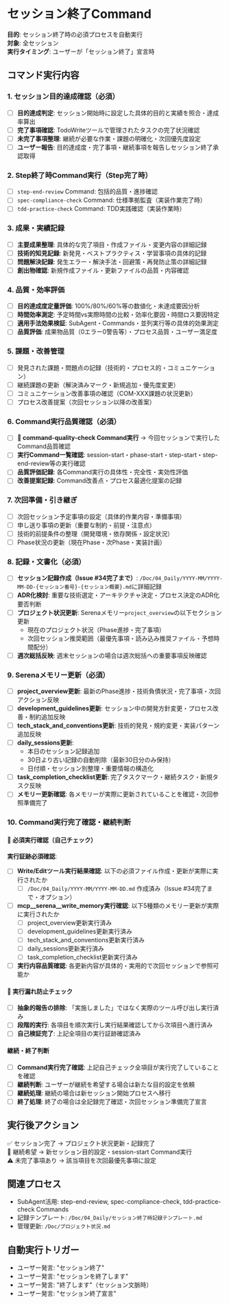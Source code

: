 # セッション終了Command

**目的**: セッション終了時の必須プロセスを自動実行  
**対象**: 全セッション  
**実行タイミング**: ユーザーが「セッション終了」宣言時

## コマンド実行内容

### 1. セッション目的達成確認（必須）
- [ ] **目的達成判定**: セッション開始時に設定した具体的目的と実績を照合・達成率算出
- [ ] **完了事項確認**: TodoWriteツールで管理されたタスクの完了状況確認
- [ ] **未完了事項整理**: 継続が必要な作業・課題の明確化・次回優先度設定
- [ ] **ユーザー報告**: 目的達成度・完了事項・継続事項を報告しセッション終了承認取得

### 2. Step終了時Command実行（Step完了時）
- [ ] `step-end-review` Command: 包括的品質・進捗確認
- [ ] `spec-compliance-check` Command: 仕様準拠監査（実装作業完了時）
- [ ] `tdd-practice-check` Command: TDD実践確認（実装作業時）

### 3. 成果・実績記録
- [ ] **主要成果整理**: 具体的な完了項目・作成ファイル・変更内容の詳細記録
- [ ] **技術的知見記録**: 新発見・ベストプラクティス・学習事項の具体的記録
- [ ] **問題解決記録**: 発生エラー・解決手法・回避策・再発防止策の詳細記録
- [ ] **創出物確認**: 新規作成ファイル・更新ファイルの品質・内容確認

### 4. 品質・効率評価
- [ ] **目的達成度定量評価**: 100%/80%/60%等の数値化・未達成要因分析
- [ ] **時間効率測定**: 予定時間vs実際時間の比較・効率化要因・時間ロス要因特定
- [ ] **適用手法効果検証**: SubAgent・Commands・並列実行等の具体的効果測定
- [ ] **品質評価**: 成果物品質（0エラー0警告等）・プロセス品質・ユーザー満足度

### 5. 課題・改善管理
- [ ] 発見された課題・問題点の記録（技術的・プロセス的・コミュニケーション）
- [ ] 継続課題の更新（解決済みマーク・新規追加・優先度変更）
- [ ] コミュニケーション改善事項の確認（COM-XXX課題の状況更新）
- [ ] プロセス改善提案（次回セッション以降の改善案）

### 6. Command実行品質確認（必須）
- [ ] **🔧 command-quality-check Command実行** → 今回セッションで実行したCommand品質確認
- [ ] **実行Command一覧確認**: session-start・phase-start・step-start・step-end-review等の実行確認
- [ ] **品質評価記録**: 各Command実行の具体性・完全性・実効性評価
- [ ] **改善提案記録**: Command改善点・プロセス最適化提案の記録

### 7. 次回準備・引き継ぎ
- [ ] 次回セッション予定事項の設定（具体的作業内容・準備事項）
- [ ] 申し送り事項の更新（重要な制約・前提・注意点）
- [ ] 技術的前提条件の整理（開発環境・依存関係・設定状況）
- [ ] Phase状況の更新（現在Phase・次Phase・実装計画）

### 8. 記録・文書化（必須）
- [ ] **セッション記録作成（Issue #34完了まで）**: `/Doc/04_Daily/YYYY-MM/YYYY-MM-DD-{セッション番号}-{セッション概要}.md`に詳細記録
- [ ] **ADR化検討**: 重要な技術選定・アーキテクチャ決定・プロセス決定のADR化要否判断
- [ ] **プロジェクト状況更新**: Serenaメモリー`project_overview`の以下セクション更新
  - 現在のプロジェクト状況（Phase進捗・完了事項）
  - 次回セッション推奨範囲（最優先事項・読み込み推奨ファイル・予想時間配分）
- [ ] **週次総括反映**: 週末セッションの場合は週次総括への重要事項反映確認

### 9. Serenaメモリー更新（必須）
- [ ] **project_overview更新**: 最新のPhase進捗・技術負債状況・完了事項・次回アクション反映
- [ ] **development_guidelines更新**: セッション中の開発方針変更・プロセス改善・制約追加反映
- [ ] **tech_stack_and_conventions更新**: 技術的発見・規約変更・実装パターン追加反映
- [ ] **daily_sessions更新**:
  - 本日のセッション記録追加
  - 30日より古い記録の自動削除（最新30日分のみ保持）
  - 日付順・セッション別整理・重要情報の構造化
- [ ] **task_completion_checklist更新**: 完了タスクマーク・継続タスク・新規タスク反映
- [ ] **メモリー更新確認**: 各メモリーが実際に更新されていることを確認・次回参照準備完了

### 10. Command実行完了確認・継続判断

#### 🔴 必須実行確認（自己チェック）
**実行証跡必須確認**:
- [ ] **Write/Editツール実行結果確認**: 以下の必須ファイル作成・更新が実際に実行されたか
  - [ ] `/Doc/04_Daily/YYYY-MM/YYYY-MM-DD.md` 作成済み（Issue #34完了まで・オプション）
- [ ] **mcp__serena__write_memory実行確認**: 以下5種類のメモリー更新が実際に実行されたか
  - [ ] project_overview更新実行済み
  - [ ] development_guidelines更新実行済み
  - [ ] tech_stack_and_conventions更新実行済み
  - [ ] daily_sessions更新実行済み
  - [ ] task_completion_checklist更新実行済み
- [ ] **実行内容品質確認**: 各更新内容が具体的・実用的で次回セッションで参照可能か

#### 🔴 実行漏れ防止チェック
- [ ] **抽象的報告の排除**: 「実施しました」ではなく実際のツール呼び出し実行済み
- [ ] **段階的実行**: 各項目を順次実行し実行結果確認してから次項目へ進行済み
- [ ] **自己検証完了**: 上記全項目の実行証跡確認済み

#### 継続・終了判断
- [ ] **Command実行完了確認**: 上記自己チェック全項目が実行完了していることを確認
- [ ] **継続判断**: ユーザーが継続を希望する場合は新たな目的設定を依頼
- [ ] **継続処理**: 継続の場合は新セッション開始プロセスへ移行
- [ ] **終了処理**: 終了の場合は全記録完了確認・次回セッション準備完了宣言

## 実行後アクション
✅ セッション完了 → プロジェクト状況更新・記録完了  
🔄 継続希望 → 新セッション目的設定・session-start Command実行  
⚠️ 未完了事項あり → 該当項目を次回最優先事項に設定

## 関連プロセス
- SubAgent活用: step-end-review, spec-compliance-check, tdd-practice-check Commands
- 記録テンプレート: `/Doc/04_Daily/セッション終了時記録テンプレート.md`
- 管理更新: `/Doc/プロジェクト状況.md`

## 自動実行トリガー
- ユーザー発言: "セッション終了"
- ユーザー発言: "セッションを終了します"  
- ユーザー発言: "終了します"（セッション文脈時）
- ユーザー発言: "セッション終了宣言"